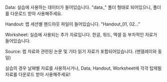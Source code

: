 Data: 실습에 사용하는 데이터가 들어있습니다. "data_" 폴더 형태로 되어있으니, 폴더를 다운로드 받아 사용해주세요.

Handout: 랩 세션별 핸드아웃 파일이 들어있습니다. "Handout_01, 02..."

Worksheet: 실습에 사용되는 추가 자료입니다. 한글, 워드, 엑셀 등 부차적인 자료가 들어있습니다.

Source: 랩 자료와 관련된 논문 및 기타 읽기 자료가 포함되어있습니다. (멘델레이와 동일)

실습의 경우 날짜별 자료를 사용하시거나, Data, Handout, Worksheet에 각각 탑제될 자료를 다운로드 받아 사용해주세요!
